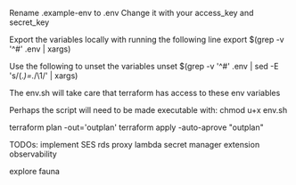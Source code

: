 Rename .example-env to .env
Change it with your access_key and secret_key

Export the variables locally with running the following line
export $(grep -v '^#' .env | xargs)

Use the following to unset the variables
unset $(grep -v '^#' .env | sed -E 's/(.*)=.*/\1/' | xargs)

The env.sh will take care that terraform has access to these env variables

Perhaps the script will need to be made executable with:
chmod u+x env.sh

terraform plan -out='outplan'
terraform apply -auto-aprove "outplan"

TODOs: 
implement SES
rds proxy
lambda secret manager extension
observability

explore fauna